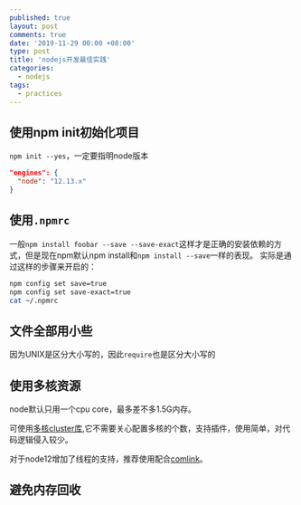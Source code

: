 ```yaml
---
published: true
layout: post
comments: true
date: '2019-11-29 00:00 +08:00'
type: post
title: 'nodejs开发最佳实践'
categories:
  - nodejs
tags:
  - practices
---
```


## 使用npm init初始化项目
`npm init --yes`，一定要指明node版本
```json
"engines": {
  "node": "12.13.x"
}
```

## 使用`.npmrc`
一般`npm install foobar --save --save-exact`这样才是正确的安装依赖的方式，但是现在npm默认npm install和`npm install --save`一样的表现。
实际是通过这样的步骤来开启的：
```bash
npm config set save=true
npm config set save-exact=true
cat ~/.npmrc
```

## 文件全部用小些
因为UNIX是区分大小写的，因此`require`也是区分大小写的

## 使用多核资源
node默认只用一个cpu core，最多差不多1.5G内存。

可使用[多核cluster库](https://github.com/LearnBoost/cluster),它不需要关心配置多核的个数，支持插件，使用简单，对代码逻辑侵入较少。

对于node12增加了线程的支持，推荐使用配合[comlink](https://github.com/GoogleChromeLabs/comlink)。

## 避免内存回收
